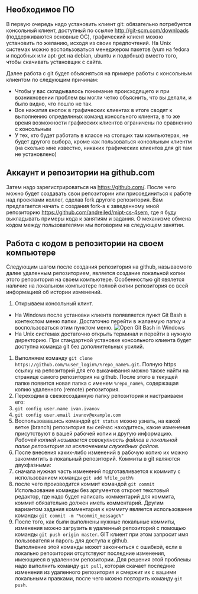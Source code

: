## Необходимое ПО
В первую очередь надо установить клиент git: обязательно потребуется консольный клиент, доступный по ссылке http://git-scm.com/downloads (поддерживаются основные ОС), графический клиент можно установить по желанию, исходя из своих предпочтений. На Unix системах можно воспользоваться менеджером пакетов (yum на fedora и подобных или apt-get на debian, ubuntu и подобных) вместо того, чтобы скачивать установщик с сайта.

Далее работа с git будет объясняться на примере работы с консольным клиентом по следующим причинам:
* Чтобы у вас складывалось понимание происходящего и при возникновении проблем вы могли четко объяснить, что вы делали, и было видно, что пошло не так.
* Все нажатия кнопок в графических клиентах в итоге сводят к выполнению определнных команд консольного клиента, в то же время возможности графиеских клиентов ограничены по сравнению с консольным
* У тех, кто будет работать в классе на стоящих там компьютерах, не будет другого выбора, кроме как пользоваться консольным клиентм (на сколько мне известно, никаких графических клиентов для git там не установлено)

## Аккаунт и репозитории на github.com
Затем надо зарегистрироваться на https://github.com/. После чего можно будет создавать свои репозитории или присоединиться к работе над проектами коллег, сделав fork другого репозитория.
Вам предлагается начать с создания fork-а к заведенному мной репозиторию https://github.com/andreiled/mipt-cs-4sem, где я буду выкладывать примеры кода к занятиям и задания. О механизме обмена кодом между пользователями мы поговорим на следующем занятии.
## Работа с кодом в репозитории на своем компьютере
Следующим шагом после создания репозитория на github, называемого далее удаленным репозиторием, является создание локальной копии этого репозитория на своем компьютере. Особенностью git явялется наличие на локальном компьютере полной окпии репозитория со всей информацией об истории изменений.

1. Открываем консольный клинт.
  * На Windows после установки клиента полявляется пункт Git Bash в контекстом меню папки. Достаточно перейти в жалаемую папку и воспользоваться этим пунктом меню.
![Open Git Bash in Windows](https://raw2.github.com/andreiled/mipt-cs-4sem/master/wiki/images/open_git_bash_windows.png)
  * На Unix системах достаточно открыть терминал и перейти в нужную директорию. При стандартной установке консольного клиента будет доступна команда git без дополнительных усилий.
1. Выполняем команду `git clone https://github.com/%user_login%/%repo_name%.git`. Полную https ссылку на репозиторий для его выкачивания можно также найти на странице самого репозитория на github. После этого в текущей папке появится новая папка с именем `%repo_name%`, содержащая копию удаленного (remote) репозитория.
1. Переходим в свежесозданную папку репозитория и настраиваем его:
  1. `git config user.name ivan.ivanov`
  1. `git config user.email ivanov@example.com`
1. Воспользовавшись командой `git status` можно узнать, на какой ветке (branch) репозитория вы сейчас находитесь, какие изменения присутствуют в вашей рабочей копии и другую информацию.  
_Рабочей копией называется совокупность файлов в локальной папке репозитория за исключением служебных файлов._
1. После внесения каких-либо изменений в рабочую копию их можно закоммитить в локальный репозиторий. Коммиты в git являются двухфазными:
  1. сначала нужная часть изменений подготавливается к коммиту с использованием команды `git add %file_path%`
  1. после чего производится коммит командой `git commit`  
Использование команды без аргументов откроет текстовый редактор, где надо будет написать комментарий для коммита, коммит обязательно должен иметь комментарий. Другим вариантом задания комментария к коммиту является использование команды `git commit -m "%commit_message%"`
2. После того, как были выполнены нужные локальные коммиты, изменения можно загрузить в удаленный репозиторий с помощью команды `git push origin master`. GIT клиент при этом запросит имя пользователя и пароль для доступа к github.  
Выполнение этой команды может закончиться с ошибкой, если в локально репозитории отсутствуют последние изменения, имеющиеся в удаленном репозитории. Для решения этой проблемы надо выполнить команду `git pull`, которая скачает последние изменения из удаленного репозитория и смержит их с вашими локальными правками, после чего можно повторить команду `git push`.